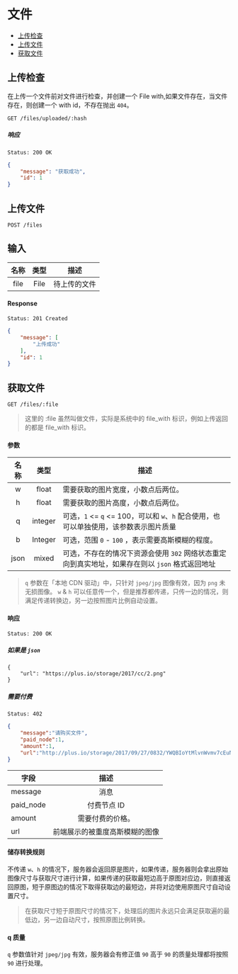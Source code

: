 # 文件

- [上传检查](#上传检查)
- [上传文件](#上传文件)
- [获取文件](#获取文件)

## 上传检查

在上传一个文件前对文件进行检查，并创建一个 File with,如果文件存在，当文件存在，则创建一个 with id，不存在抛出 `404`。

```
GET /files/uploaded/:hash
```

##### 响应

```
Status: 200 OK
```
```json
{
    "message": "获取成功",
    "id": 1
}
```

## 上传文件

```
POST /files
```

## 输入

| 名称 | 类型 | 描述 |
|:----:|:----:|----|
| file | File | 待上传的文件 |

#### Response

```
Status: 201 Created
```
```json
{
    "message": [
        "上传成功"
    ],
    "id": 1
}
```

## 获取文件

```
GET /files/:file
```

> 这里的 :file 虽然叫做文件，实际是系统中的 file_with 标识，例如上传返回的都是 file_with 标识。

#### 参数

| 名称 | 类型 | 描述 |
|:----:|:---:|----|
| w | float | 需要获取的图片宽度，小数点后两位。|
| h | float | 需要获取的图片高度，小数点后两位。|
| q | integer | 可选，`1` <= `q` <= 100，可以和 `w`、`h` 配合使用，也可以单独使用，该参数表示图片质量 |
| b | Integer | 可选，范围 `0` - `100` ，表示需要高斯模糊的程度。 | 
| json | mixed | 可选，不存在的情况下资源会使用 `302` 网络状态重定向到真实地址，如果存在则以 `json` 格式返回地址 |

> `q` 参数在「本地 CDN 驱动」中，只针对 `jpeg/jpg` 图像有效，因为 `png` 未无损图像。
> `w` & `h` 可以任意传一个，但是推荐都传递，只传一边的情况，则满足传递转换边，另一边按照图片比例自动设置。

#### 响应

```
Status: 200 OK
```

##### 如果是 `json`

```
{
    "url": "https://plus.io/storage/2017/cc/2.png"
}
```

##### 需要付费

```
Status: 402
```

```json
{
    "message":"请购买文件",
    "paid_node":1,
    "amount":1,
    "url":"http://plus.io/storage/2017/09/27/0832/YWQBIoYtMlvnWvmv7cEuNwZP0hzZDBMk0CePg1vo/26657d5ff9020d2abefe558796b99584.jpeg"
}
```

| 字段 | 描述
|---|:---:|
| message | 消息 |
| paid_node | 付费节点 ID |
| amount | 需要付费的价格。 |
| url | 前端展示的被重度高斯模糊的图像 |

#### 储存转换规则

不传递 `w`、`h` 的情况下，服务器会返回原是图片，如果传递，服务器则会拿出原始图像尺寸与获取尺寸进行计算，如果传递的获取最短边高于原图对应边，则直接返回原图，短于原图边的情况下取得获取边的最短边，并将对边使用原图尺寸自动设置尺寸。

> 在获取尺寸短于原图尺寸的情况下，处理后的图片永远只会满足获取遍的最低边，另一边自动尺寸，按照原图比例转换。

#### q 质量

`q` 参数值针对 `jpeg/jpg` 有效，服务器会有修正值 `90` 高于 `90` 的质量处理都将按照 `90` 进行处理。
 